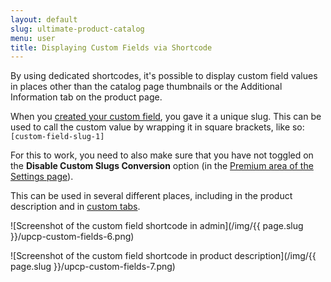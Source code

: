 ```yaml
---
layout: default
slug: ultimate-product-catalog
menu: user
title: Displaying Custom Fields via Shortcode
---
```

By using dedicated shortcodes, it's possible to display custom field values in places other than the catalog page thumbnails or the Additional Information tab on the product page.

When you [created your custom field](create), you gave it a unique slug. This can be used to call the custom value by wrapping it in square brackets, like so: `[custom-field-slug-1]`

For this to work, you need to also make sure that you have not toggled on the **Disable Custom Slugs Conversion** option (in the [Premium area of the Settings page](../settings/premium)).

This can be used in several different places, including in the product description and in [custom tabs](../product-page/custom-fields).

![Screenshot of the custom field shortcode in admin](/img/{{ page.slug }}/upcp-custom-fields-6.png)

![Screenshot of the custom field shortcode in product description](/img/{{ page.slug }}/upcp-custom-fields-7.png)